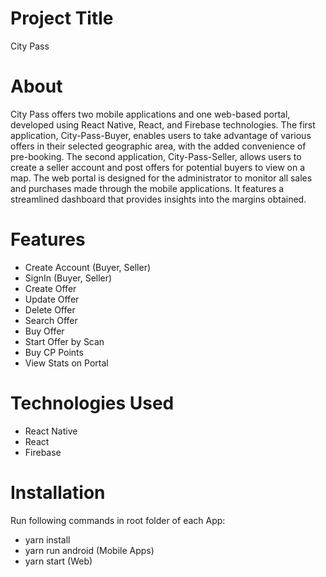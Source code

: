 # Project Title

City Pass

# About

City Pass offers two mobile applications and one web-based portal, developed using React Native, React, and Firebase technologies. The first application, City-Pass-Buyer, enables users to take advantage of various offers in their selected geographic area, with the added convenience of pre-booking. The second application, City-Pass-Seller, allows users to create a seller account and post offers for potential buyers to view on a map. The web portal is designed for the administrator to monitor all sales and purchases made through the mobile applications. It features a streamlined dashboard that provides insights into the margins obtained.

# Features

- Create Account (Buyer, Seller)
- SignIn (Buyer, Seller)
- Create Offer
- Update Offer
- Delete Offer
- Search Offer
- Buy Offer
- Start Offer by Scan
- Buy CP Points
- View Stats on Portal

# Technologies Used

- React Native
- React
- Firebase

# Installation

Run following commands in root folder of each App:
- yarn install
- yarn run android (Mobile Apps)
- yarn start (Web)
